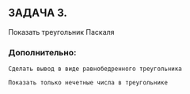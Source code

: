 ## ЗАДАЧА 3. 

Показать треугольник Паскаля 

### Дополнительно:

    Сделать вывод в виде равнобедренного треугольника
    
    Показать только нечетные числа в треугольнике